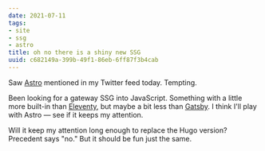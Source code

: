 ```yaml
---
date: 2021-07-11
tags:
- site
- ssg
- astro
title: oh no there is a shiny new SSG
uuid: c682149a-399b-49f1-86eb-6ff87f3b4cab
---
```


[Astro]: https://astro.build

Saw [Astro][] mentioned in my Twitter feed today.
Tempting.

[Eleventy]: https://11ty.dev
[Gatsby]: https://gatsbyjs.com

Been looking for a gateway SSG into JavaScript. Something with a little more
built-in than [Eleventy][], but maybe a bit less than [Gatsby][]. I think I'll
play with Astro — see if it keeps my attention.

Will it keep my attention long enough to replace the Hugo version? Precedent
says "no." But it should be fun just the same.